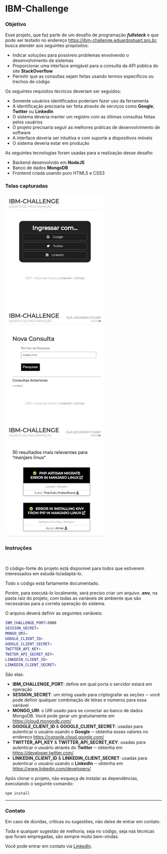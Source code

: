 # IBM-Challenge

### Objetivo

Esse projeto, que faz parte de um desafio de programação _**fullstack**_ e que pode ser testado no endereço https://ibm-challenge.eduardostuart.pro.br, busca atender aos seguintes propósitos:

  * Indicar soluções para possíveis problemas envolvendo o desenvolvimento de sistemas
  * Proporcionar uma interface amigável para a consulta da API pública do site **StackOverflow**
  * Permitir que as consultas sejam feitas usando termos específicos ou trechos de código 

Os seguintes requisitos técnicos deveriam ser seguidos:

  * Somente usuários identificados poderiam fazer uso da ferramenta
  * A identificação precisaria ser feita através de serviços como **Google**, **Twitter** ou **LinkedIn**
  * O sistema deveria manter um registro com as últimas consultas feitas pelos usuários 
  * O projeto precisaria seguir as melhores práticas de desenvolvimento de software
  * A interface deveria ser intuitiva e com suporte a dispositivos móveis
  * O sistema deveria estar em produção

As seguintes tecnologias foram usadas para a realização desse desafio:

  * Backend desenvolvido em **NodeJS**
  * Banco de dados **MongoDB**
  * Frontend criada usando puro HTML5 e CSS3

### Telas capturadas

![Tela capturada do projeto IBM-Challenge](./etc/tela-01.webp)
![Tela capturada do projeto IBM-Challenge](./etc/tela-02.webp)
![Tela capturada do projeto IBM-Challenge](./etc/tela-03.webp)


### Instruções

<img referrerpolicy="no-referrer-when-downgrade" src="https://matomo.eduardostuart.pro.br/matomo.php?idsite=6&amp;rec=1" style="border:0" alt="" />

O código-fonte do projeto está disponível para todos que estiverem interessados em estudá-lo/adaptá-lo. 

Todo o código está fartamente documentado.

Porém, para executá-lo localmente, será preciso criar um arquivo **.env**, na pasta raiz do projeto, com todas as variáveis de ambiente que são necessárias para a correta operação do sistema.

O arquivo deverá definir as seguintes variáveis:

```bash
IBM_CHALLENGE_PORT=5000
SESSION_SECRET=
MONGO_URI=
GOOGLE_CLIENT_ID=
GOOGLE_CLIENT_SECRET=
TWITTER_API_KEY=
TWITER_API_SECRET_KEY=
LINKEDIN_CLIENT_ID=
LINKEDIN_CLIENT_SECRET=
```

São elas:
  * **IBM_CHALLENGE_PORT**: define em qual porta o servidor estará em operação
  * **SESSION_SECRET**: um string usado para criptografar as seções ─ você pode definir qualquer combinação de letras e números para essa variável
  * **MONGO_URI**: o URI usado para se conectar ao banco de dados MongoDB. Você pode gerar um gratuitamente em https://cloud.mongodb.com/
  * **GOOGLE_CLIENT_ID** & **GOOGLE_CLIENT_SECRET**: usadas para autenticar o usuário usando o **Google** ─ obtenha esses valores no endereço https://console.cloud.google.com/
  * **TWITTER_API_KEY** & **TWITTER_API_SECRET_KEY**: usadas para autenticar o usuário através do **Twitter** ─ obtenha em https://developer.twitter.com/
  * **LINKEDIN_CLIENT_ID** & **LINKEDIN_CLIENT_SECRET**: usadas para autenticar o usuário usando o **LinkedIn** ─ obtenha em https://www.linkedin.com/developers/

Após clonar o projeto, não esqueça de instalar as dependências, executando o seguinte comando:
```bash
npm install
```
--- 

### Contato

Em caso de dúvidas, críticas ou sugestões, não deixe de entrar em contato.

Toda e qualquer sugestão de melhoria, seja no código, seja nas técnicas que foram empregadas, são sempre muito bem-vindas. 

Você pode entrar em contato via [LinkedIn](https://www.linkedin.com/in/eduardo-stuart/).